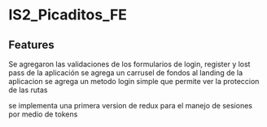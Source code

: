 # IS2_Picaditos_FE

 
 ## Features
 

Se agregaron las validaciones de los formularios de login, register y lost pass de la aplicación 
se agrega un carrusel de fondos al landing de la aplicacion
se agrega un metodo login simple que permite ver la proteccion de las rutas 

se implementa una primera version de redux para el manejo de sesiones por medio de tokens

